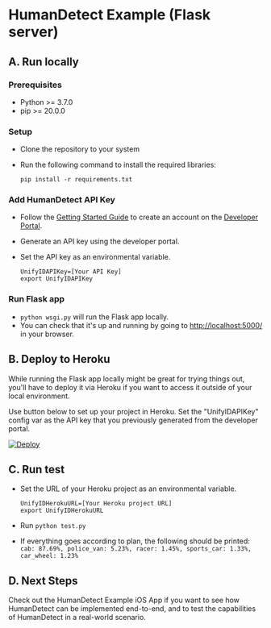 # HumanDetect Example (Flask server)

## A. Run locally

### Prerequisites

* Python >= 3.7.0
* pip >= 20.0.0

### Setup

* Clone the repository to your system
* Run the following command to install the required libraries:

  ```
  pip install -r requirements.txt
  ```

### Add HumanDetect API Key

* Follow the [Getting Started Guide](https://developer.unify.id/docs/get-started/) to create an account on the [Developer Portal](https://dashboard.unify.id/account/sign-up).
* Generate an API key using the developer portal.
* Set the API key as an environmental variable.

  ```
  UnifyIDAPIKey=[Your API Key]
  export UnifyIDAPIKey
  ```

### Run Flask app

* `python wsgi.py` will run the Flask app locally.
* You can check that it's up and running by going to <http://localhost:5000/> in your browser.

## B. Deploy to Heroku

While running the Flask app locally might be great for trying things out, you'll have to deploy it via Heroku if you want to access it outside of your local environment.

Use button below to set up your project in Heroku. Set the "UnifyIDAPIKey" config var as the API key that you previously generated from the developer portal.

[![Deploy](https://www.herokucdn.com/deploy/button.svg)](https://heroku.com/deploy?template=https://github.com/UnifyID/humandetect-sample-flask/tree/dev)

## C. Run test

* Set the URL of your Heroku project as an environmental variable.

  ```
  UnifyIDHerokuURL=[Your Heroku project URL]
  export UnifyIDHerokuURL
  ```

* Run `python test.py`
* If everything goes according to plan, the following should be printed: `cab: 87.69%, police_van: 5.23%, racer: 1.45%, sports_car: 1.33%, car_wheel: 1.23%`

## D. Next Steps
Check out the HumanDetect Example iOS App if you want to see how HumanDetect can be implemented end-to-end, and to test the capabilities of HumanDetect in a real-world scenario.
